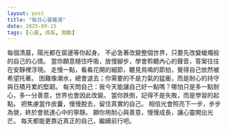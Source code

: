 ```yaml
---
layout: post
title: "每日心靈雞湯"
date: 2025-09-15
tags: [心靈, 成長, 鼓勵]
---
```


每個清晨，陽光都在窗邊等你起身。
不必急著改變整個世界，只要先改變蠟燭般的自己的心情。
當你願意穩住呼吸，放慢腳步，學會聆聽內心的聲音，答案往往在安靜裡浮現。
走慢一點，看看花開的細節，聽見鳥鳴的節拍，覺得自己依然被希望托著。
困難像潮水，總會退去；你需要的不是力氣的猛衝，而是耐心的持守與日積月累的堅韌。
每天問自己：我今天能讓自己好一點嗎？哪怕只是多一點耐心，多一分善意，世界也會因此改變。
當你跌倒，記得不是失敗，而是學習的起點。
把焦慮當作皮囊，慢慢脫去，留住真實的自己。
相信光會照亮下一步，步步為營，終於會抵達心中的寧靜。
願你用耐心與善意，慢慢成長，讓心靈開出光芒。
每天都能更靠近真正的自己，繼續前行吧。
